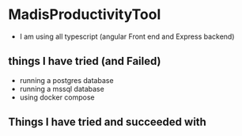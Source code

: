 # MadisProductivityTool
- I am using all typescript (angular Front end and Express backend)
## things I have tried (and Failed)
- running a postgres database
- running a mssql database
- using docker compose

## Things I have tried and succeeded with
